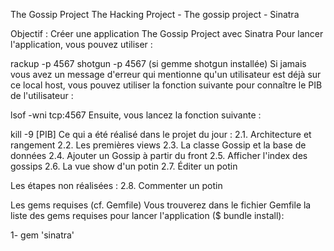 The Gossip Project
The Hacking Project - The gossip project - Sinatra

Objectif : Créer une application The Gossip Project avec Sinatra
Pour lancer l'application, vous pouvez utiliser :

 rackup -p 4567
 shotgun -p 4567 (si gemme shotgun installée)
Si jamais vous avez un message d'erreur qui mentionne qu'un utilisateur est déjà sur ce local host, vous pouvez utiliser la fonction suivante pour connaître le PIB de l'utilisateur :

 lsof -wni tcp:4567
Ensuite, vous lancez la fonction suivante :

 kill -9 [PIB]
Ce qui a été réalisé dans le projet du jour :
2.1. Architecture et rangement
2.2. Les premières views
2.3. La classe Gossip et la base de données
2.4. Ajouter un Gossip à partir du front
2.5. Afficher l'index des gossips
2.6. La vue show d'un potin
2.7. Éditer un potin

Les étapes non réalisées :
2.8. Commenter un potin

Les gems requises (cf. Gemfile)
Vous trouverez dans le fichier Gemfile la liste des gems requises pour lancer l'application ($ bundle install):

1- gem 'sinatra'
